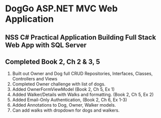 # DogGo ASP.NET MVC Web Application

## NSS C# Practical Application Building Full Stack Web App with SQL Server

## Completed Book 2, Ch 2 & 3, 5
1. Built out Owner and Dog full CRUD Repositories, Interfaces, Classes, Controllers and Views
2. Completed Owner challenge with list of dogs.
3. Added OwnerFormViewModel (Book 2, Ch 5, Ex 1)
4. Added Walker/Details with Walks and formatting. (Book 2, Ch 5, Ex 2)
5. Added Email-Only Authentication, (Book 2, Ch 6, Ex 1-3)
6. Added Annotations to Dog, Owner, Walker models.
7. Can add walks with dropdown for dogs and walkers.
